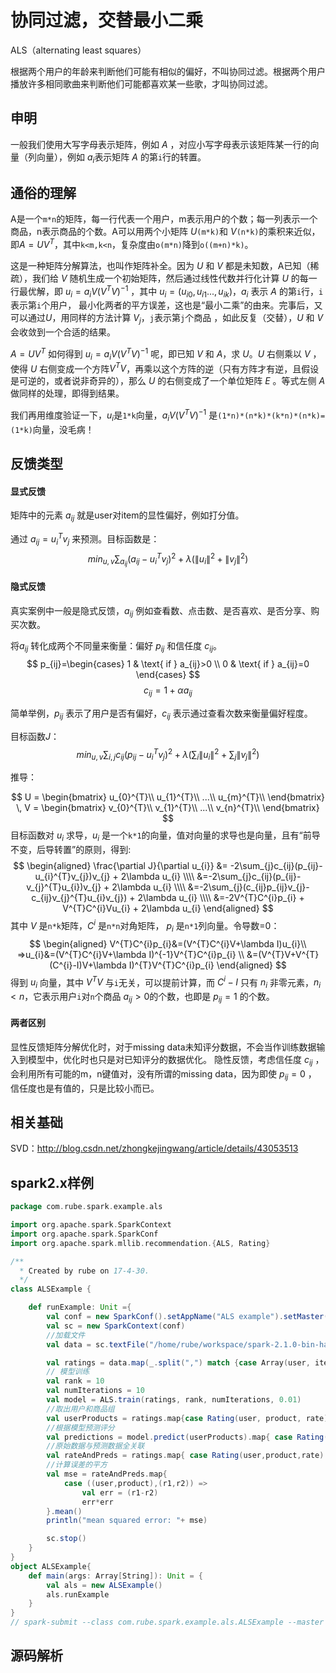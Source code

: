 # 协同过滤，交替最小二乘

  ALS（alternating least squares）

  根据两个用户的年龄来判断他们可能有相似的偏好，不叫协同过滤。根据两个用户播放许多相同歌曲来判断他们可能都喜欢某一些歌，才叫协同过滤。

## 申明

  一般我们使用大写字母表示矩阵，例如 $A$ ，对应小写字母表示该矩阵某一行的向量（列向量），例如 $a_{i}$表示矩阵 $A$ 的第`i`行的转置。

## 通俗的理解

  A是一个`m*n`的矩阵，每一行代表一个用户，m表示用户的个数；每一列表示一个商品，n表示商品的个数。A可以用两个小矩阵 $U$`(m*k)`和 $V$`(n*k)`的乘积来近似，即$A=U{V}^{T}$，其中`k<m,k<n`，复杂度由`o(m*n)`降到`o((m+n)*k)`。

  这是一种矩阵分解算法，也叫作矩阵补全。因为 $U$ 和 $V$ 都是未知数，A已知（稀疏），我们给 $V$ 随机生成一个初始矩阵，然后通过线性代数并行化计算 $U$ 的每一行最优解，即 $u_{i}=a_{i}V(V^{T}V)^{-1}$ ，其中 $u_{i} = (u_{i0},u_{i1}...,u_{ik}$)，$a_{i}$ 表示 $A$ 的第`i`行，`i`表示第`i`个用户， 最小化两者的平方误差，这也是“最小二乘”的由来。完事后，又可以通过$U$，用同样的方法计算 $V_{j}$，`j`表示第`j`个商品 ，如此反复（交替），$U$ 和 $V$ 会收敛到一个合适的结果。

  $A=U{V}^{T}$ 如何得到 $u_{i}=a_{i}V(V^{T}V)^{-1}$ 呢，即已知 $V$ 和 $A$，求 $U$。$U$ 右侧乘以 $V$ ，使得 $U$ 右侧变成一个方阵$V^{T}V$，再乘以这个方阵的逆（只有方阵才有逆，且假设是可逆的，或者说非奇异的），那么 $U$ 的右侧变成了一个单位矩阵 $E$ 。等式左侧 $A$做同样的处理，即得到结果。

  我们再用维度验证一下，$u_{i}$是`1*k`向量，$a_{i}V(V^{T}V)^{-1}$ 是`(1*n)*(n*k)*(k*n)*(n*k)=(1*k)`向量，没毛病！

## 反馈类型

#### 显式反馈

  矩阵中的元素 $a_{ij}$ 就是user对item的显性偏好，例如打分值。

  通过 $a_{ij}=u_{i}^{T}v_{j}$ 来预测。目标函数是：
  $$
    min_{u,v}\sum_{a_{ij}}(a_{ij}-u_{i}^{T}v_{j})^2 + \lambda (\left \| u_{i} \right \|^2+\left \| v_{j} \right \|^2)
  $$

#### 隐式反馈

  真实案例中一般是隐式反馈，$a_{ij}$ 例如查看数、点击数、是否喜欢、是否分享、购买次数。

  将$a_{ij}$ 转化成两个不同量来衡量：偏好 $p_{ij}$ 和信任度 $c_{ij}$。
  $$
  p_{ij}=\begin{cases}
  1 & \text{ if } a_{ij}>0 \\
  0 & \text{ if } a_{ij}=0
  \end{cases}
  $$
  $$
  c_{ij} = 1 + \alpha a_{ij}
  $$

  简单举例，$p_{ij}$ 表示了用户是否有偏好，$c_{ij}$ 表示通过查看次数来衡量偏好程度。

  目标函数$J$：
  $$
  min_{u,v}\sum_{i,j}c_{ij}(p_{ij}-u_{i}^{T}v_{j})^2 + \lambda (\sum_{i}\left \| u_{i} \right \|^2+\sum_{j}\left \| v_{j} \right \|^2)
  $$

  推导：

  $$
  U = \begin{bmatrix}
  u_{0}^{T}\\
  u_{1}^{T}\\
  ...\\
  u_{m}^{T}\\
  \end{bmatrix}
  \,
  V = \begin{bmatrix}
  v_{0}^{T}\\
  v_{1}^{T}\\
  ...\\
  v_{n}^{T}\\
  \end{bmatrix}
  $$
  目标函数对 $u_{i}$ 求导，$u_{i}$ 是一个`k*1`的向量，值对向量的求导也是向量，且有“前导不变，后导转置”的原则，得到:
  $$
  \begin{aligned}
  \frac{\partial J}{\partial u_{i}} &= -2\sum_{j}c_{ij}(p_{ij}-u_{i}^{T}v_{j})v_{j} + 2\lambda u_{i} \\\\
  &=-2\sum_{j}c_{ij}(p_{ij}-v_{j}^{T}u_{i})v_{j} + 2\lambda u_{i} \\\\
  &=-2\sum_{j}(c_{ij}p_{ij}v_{j}-c_{ij}v_{j}^{T}u_{i}v_{j}) + 2\lambda u_{i} \\\\
  &=-2V^{T}C^{i}p_{i} + V^{T}C^{i}Vu_{i} + 2\lambda u_{i}
  \end{aligned}
  $$
  其中 $V$ 是`n*k`矩阵，$C^{i}$ 是`n*n`对角矩阵， $p_{i}$ 是`n*1`列向量。令导数=0：
  $$
  \begin{aligned}
  V^{T}C^{i}p_{i}&=(V^{T}C^{i}V+\lambda I)u_{i}\\
  =>u_{i}&=(V^{T}C^{i}V+\lambda I)^{-1}V^{T}C^{i}p_{i} \\
  &=(V^{T}V+V^{T}(C^{i}-I)V+\lambda I)^{T}V^{T}C^{i}p_{i}
  \end{aligned}
  $$
  得到 $u_{i}$ 向量，其中 $V^{T}V$ 与`i`无关，可以提前计算，而 $C^{i}-I$ 只有 $n_{i}$ 非零元素，$n_{i} < n$，它表示用户`i`对`n`个商品 $a_{ij}>0$的个数，也即是 $p_{ij}=1$ 的个数。

#### 两者区别

  显性反馈矩阵分解优化时，对于missing data未知评分数据，不会当作训练数据输入到模型中，优化时也只是对已知评分的数据优化。
  隐性反馈，考虑信任度 $c_{ij}$ ，会利用所有可能的m，n键值对，没有所谓的missing data，因为即使 $p_{ij}=0$ ， 信任度也是有值的，只是比较小而已。

## 相关基础

  SVD：http://blog.csdn.net/zhongkejingwang/article/details/43053513

## spark2.x样例

```scala
package com.rube.spark.example.als

import org.apache.spark.SparkContext
import org.apache.spark.SparkConf
import org.apache.spark.mllib.recommendation.{ALS, Rating}

/**
  * Created by rube on 17-4-30.
  */
class ALSExample {

	def runExample: Unit ={
		val conf = new SparkConf().setAppName("ALS example").setMaster("local")
		val sc = new SparkContext(conf)
		//加载文件
		val data = sc.textFile("/home/rube/workspace/spark-2.1.0-bin-hadoop2.7/data/mllib/als/test.data")

		val ratings = data.map(_.split(",") match {case Array(user, item, rate) => Rating(user.toInt, item.toInt, rate.toDouble) })
		// 模型训练
		val rank = 10
		val numIterations = 10
		val model = ALS.train(ratings, rank, numIterations, 0.01)
		//取出用户和商品组
		val userProducts = ratings.map{case Rating(user, product, rate) => (user, product)}
		//根据模型预测评分
		val predictions = model.predict(userProducts).map{ case Rating(user,product,rate) => ((user,product), rate)}
		//原始数据与预测数据全关联
		val rateAndPreds = ratings.map{ case Rating(user,product,rate) => ((user,product), rate)}.join(predictions)
		//计算误差的平方
		val mse = rateAndPreds.map{
			case ((user,product),(r1,r2)) =>
				val err = (r1-r2)
				err*err
		}.mean()
		println("mean squared error: "+ mse)

		sc.stop()
	}
}
object ALSExample{
	def main(args: Array[String]): Unit = {
		val als = new ALSExample()
		als.runExample
	}
}
// spark-submit --class com.rube.spark.example.als.ALSExample --master local --deploy-mode client spark2example.jar
```

## 源码解析
